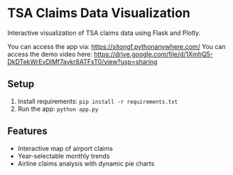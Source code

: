 # TSA Claims Data Visualization

Interactive visualization of TSA claims data using Flask and Plotly.

You can access the app via: https://sitongf.pythonanywhere.com/
You can access the demo video here: https://drive.google.com/file/d/1XmhQ5-DkDTekWrEvDlMf7aykr8ATFxT0/view?usp=sharing

## Setup
1. Install requirements:
```pip install -r requirements.txt```
2. Run the app:
```python app.py```

## Features
- Interactive map of airport claims
- Year-selectable monthly trends
- Airline claims analysis with dynamic pie charts
